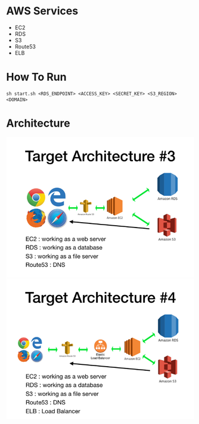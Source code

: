 # AWS Services
- EC2
- RDS
- S3
- Route53
- ELB
# How To Run
```
sh start.sh <RDS_ENDPOINT> <ACCESS_KEY> <SECRET_KEY> <S3_REGION> <DOMAIN>
```

# Architecture
![Architecture](../images/target_architecture_3.png)
![Architecture](../images/target_architecture_4.png)
